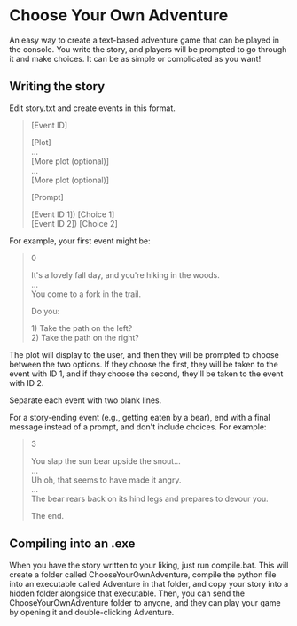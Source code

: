 # Choose Your Own Adventure

An easy way to create a text-based adventure game that can be played in the console. You write the story, and players will be prompted to go through it and make choices. It can be as simple or complicated as you want!

## Writing the story

Edit story.txt and create events in this format.

> [Event ID]  
>  
> [Plot]  
> ...  
> [More plot (optional)]  
> ...  
> [More plot (optional)]  
>   
> [Prompt]  
>   
> [Event ID 1]) [Choice 1]  
> [Event ID 2]) [Choice 2]

For example, your first event might be:

> 0
> 
> It's a lovely fall day, and you're hiking in the woods.  
> ...  
> You come to a fork in the trail.
> 
> Do you:
> 
> 1\) Take the path on the left?  
> 2\) Take the path on the right?

The plot will display to the user, and then they will be prompted to choose between the two options. If they choose the first, they will be taken to the event with ID 1, and if they choose the second, they'll be taken to the event with ID 2.

Separate each event with two blank lines.

For a story-ending event (e.g., getting eaten by a bear), end with a final message instead of a prompt, and don't include choices. For example:

> 3
> 
> You slap the sun bear upside the snout...  
> ...  
> Uh oh, that seems to have made it angry.  
> ...  
> The bear rears back on its hind legs and prepares to devour you.
> 
> The end.

## Compiling into an .exe

When you have the story written to your liking, just run compile.bat. This will create a folder called ChooseYourOwnAdventure, compile the python file into an executable called Adventure in that folder, and copy your story into a hidden folder alongside that executable. Then, you can send the ChooseYourOwnAdventure folder to anyone, and they can play your game by opening it and double-clicking Adventure.
